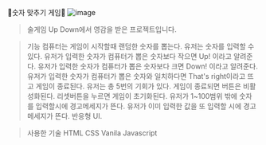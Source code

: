 🔢숫자 맞추기 게임🔢
![image](https://github.com/user-attachments/assets/24cc1809-4b57-4097-bcce-559b7b98aa44)
> 술게임 Up Down에서 영감을 받은 프로젝트입니다.

> 기능
컴퓨터는 게임이 시작할때 랜덤한 숫자를 뽑는다.
유저는 숫자를 입력할 수 있다.
유저가 입력한 숫자가 컴퓨터가 뽑은 숫자보다 작으면 Up! 이라고 알려준다.
유저가 입력한 숫자가 컴퓨터가 뽑은 숫자보다 크면 Down! 이라고 알려준다.
유저가 입력한 숫자가 컴퓨터가 뽑은 숫자와 일치하다면 That's right이라고 뜨고 게임이 종료된다.
유저는 총 5번의 기회가 있다.
게임이 종료되면 버튼은 비활성화된다.
리셋버튼을 누르면 게임이 초기화된다.
유저가 1~100범위 밖에 숫자를 입력할시에 경고메세지가 뜬다.
유저가 이미 입력한 값을 또 입력할 시에 경고메세지가 뜬다.
반응형 UI.

> 사용한 기술
HTML
CSS
Vanila Javascript
